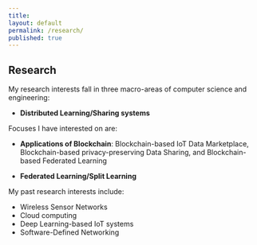 ```yaml
---
title:
layout: default
permalink: /research/
published: true
---
```


## Research
My research interests fall in three macro-areas of computer science and engineering:
- **Distributed Learning/Sharing systems**

Focuses I have interested on are:
- **Applications of Blockchain**: Blockchain-based IoT Data Marketplace, Blockchain-based privacy-preserving Data Sharing, and Blockchain-based Federated Learning
<!-- - [Edge Intelligence]({{site.baseurl}}/research/edge-ai) -->
- **Federated Learning/Split Learning**

My past research interests include: 
- Wireless Sensor Networks
- Cloud computing 
- Deep Learning-based IoT systems
- Software-Defined Networking
